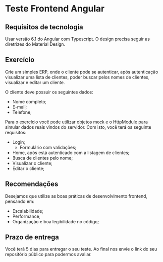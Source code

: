Teste Frontend Angular
=======================

## Requisitos de tecnologia

Usar versão 6.1 do Angular com Typescript. O design precisa seguir as diretrizes do Material Design.

## Exercício

Crie um simples ERP, onde o cliente pode se autenticar, após autenticação visualizar uma lista de clientes, poder buscar pelos nomes de clientes, visualizar e editar um cliente.

O cliente deve possuir os seguintes dados:

* Nome completo;
* E-mail;
* Telefone;

Para o exercício você pode utilizar objetos mock e o HttpModule para simular dados reais vindos do servidor. Com isto, você terá os seguinte requisitos:

* Login;
    * Formulário com validações;
* Home, após está autenticado com a listagem de clientes;
* Busca de clientes pelo nome;
* Visualizar o cliente;
* Editar o cliente;

## Recomendações

Desejamos que utilize as boas práticas de desenvolvimento frontend, pensando em:

* Escalabilidade;
* Performance;
* Organização e boa legibilidade no código;


## Prazo de entrega

Você terá 5 dias para entregar o seu teste. Ao final nos envie o link do seu repositório público para podermos avaliar.
